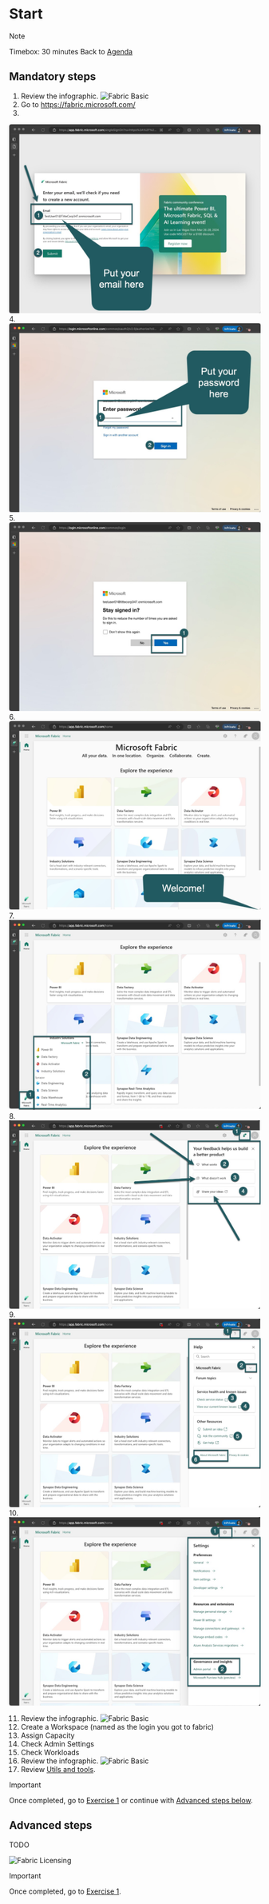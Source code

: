 # Start
> [!NOTE]
> Timebox: 30 minutes
> Back to [Agenda](./../README.md#agenda)


## Mandatory steps

1. Review the infographic. 
![Fabric Basic](https://microsoft.github.io/fabricnotes/images/notes/03-fabric-saas-product.png)
2. Go to https://fabric.microsoft.com/
3. 
![Login](../media/start/1.jpg)
4. 
![Login](../media/start/2.jpg)
5. 
![Login](../media/start/3.jpg)
6. 
![Login](../media/start/4.jpg)
7. 
![Login](../media/start/5.jpg)
8. 
![Login](../media/start/6.jpg)
9. 
![Login](../media/start/7.jpg)
10. 
![Login](../media/start/8.jpg)

11. Review the infographic. 
![Fabric Basic](https://microsoft.github.io/fabricnotes/images/notes/02-understand-fabric-ui.png)
12. Create a Workspace (named as the login you got to fabric)
13. Assign Capacity
14. Check Admin Settings
15. Check Workloads
16. Review the infographic. 
![Fabric Basic](https://microsoft.github.io/fabricnotes/images/notes/08-fabric-lingo-part-1.png)
17. Review [Utils and tools](./../README.md#utils-and-tools).


> [!IMPORTANT]
> Once completed, go to [Exercise 1](./../exercise-1/exercise-1.md) or continue with [Advanced steps below](#advanced-steps).

## Advanced steps
TODO

![Fabric Licensing](https://microsoft.github.io/fabricnotes/images/notes/13-fabric-licensing.png)


> [!IMPORTANT]
> Once completed, go to [Exercise 1](./../exercise-1/exercise-1.md).